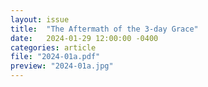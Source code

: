 ```yaml
---
layout: issue
title:  "The Aftermath of the 3-day Grace"
date:   2024-01-29 12:00:00 -0400
categories: article
file: "2024-01a.pdf"
preview: "2024-01a.jpg"
---
```


